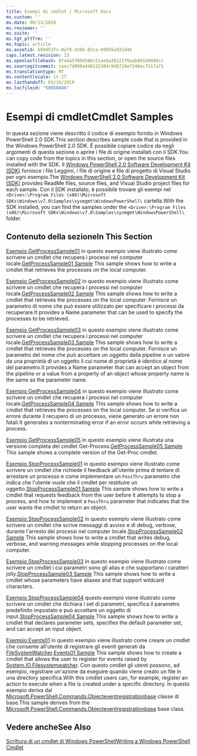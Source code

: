 ```yaml
---
title: Esempi di cmdlet | Microsoft Docs
ms.custom: ''
ms.date: 09/13/2016
ms.reviewer: ''
ms.suite: ''
ms.tgt_pltfrm: ''
ms.topic: article
ms.assetid: b99d53fc-0af9-426b-82ce-09955e031d4b
caps.latest.revision: 13
ms.openlocfilehash: 0fa4a5f804586c51ae6a36121f9aab041b0989cc
ms.sourcegitcommit: caac7d098a448232304c9d6728e7340ec7517a71
ms.translationtype: MT
ms.contentlocale: it-IT
ms.lasthandoff: 03/16/2019
ms.locfileid: "58058046"
---
```

# <a name="cmdlet-samples"></a><span data-ttu-id="563a4-102">Esempi di cmdlet</span><span class="sxs-lookup"><span data-stu-id="563a4-102">Cmdlet Samples</span></span>

<span data-ttu-id="563a4-103">In questa sezione viene descritto il codice di esempio fornito in Windows PowerShell 2.0 SDK.</span><span class="sxs-lookup"><span data-stu-id="563a4-103">This section describes sample code that is provided in the Windows PowerShell 2.0 SDK.</span></span> <span data-ttu-id="563a4-104">È possibile copiare codice da negli argomenti di questa sezione o aprire i file di origine installati con il SDK.</span><span class="sxs-lookup"><span data-stu-id="563a4-104">You can copy code from the topics in this section, or open the source files installed with the SDK.</span></span> <span data-ttu-id="563a4-105">Il [Windows PowerShell 2.0 Software Development Kit (SDK)](https://www.microsoft.com/en-us/download/details.aspx?id=2560) fornisce i file Leggimi, i file di origine e file di progetto di Visual Studio per ogni esempio.</span><span class="sxs-lookup"><span data-stu-id="563a4-105">The [Windows PowerShell 2.0 Software Development Kit (SDK)](https://www.microsoft.com/en-us/download/details.aspx?id=2560) provides ReadMe files, source files, and Visual Studio project files for each sample.</span></span> <span data-ttu-id="563a4-106">Con il SDK installato, è possibile trovare gli esempi nel `<Drive>:\Program Files (x86)\Microsoft SDKs\Windows\v7.0\Samples\sysmgmt\WindowsPowerShell\` cartella.</span><span class="sxs-lookup"><span data-stu-id="563a4-106">With the SDK installed, you can find the samples under the `<Drive>:\Program Files (x86)\Microsoft SDKs\Windows\v7.0\Samples\sysmgmt\WindowsPowerShell\` folder.</span></span>

## <a name="in-this-section"></a><span data-ttu-id="563a4-107">Contenuto della sezione</span><span class="sxs-lookup"><span data-stu-id="563a4-107">In This Section</span></span>

<span data-ttu-id="563a4-108">[Esempio GetProcessSample01](./getprocesssample01-sample.md) in questo esempio viene illustrato come scrivere un cmdlet che recupera i processi nel computer locale.</span><span class="sxs-lookup"><span data-stu-id="563a4-108">[GetProcessSample01 Sample](./getprocesssample01-sample.md) This sample shows how to write a cmdlet that retrieves the processes on the local computer.</span></span>

<span data-ttu-id="563a4-109">[Esempio GetProcessSample02](./getprocesssample02-sample.md) in questo esempio viene illustrato come scrivere un cmdlet che recupera i processi nel computer locale.</span><span class="sxs-lookup"><span data-stu-id="563a4-109">[GetProcessSample02 Sample](./getprocesssample02-sample.md) This sample shows how to write a cmdlet that retrieves the processes on the local computer.</span></span> <span data-ttu-id="563a4-110">Fornisce un parametro di nome che può essere utilizzato per specificare i processi da recuperare.</span><span class="sxs-lookup"><span data-stu-id="563a4-110">It provides a Name parameter that can be used to specify the processes to be retrieved.</span></span>

<span data-ttu-id="563a4-111">[Esempio GetProcessSample03](./getprocesssample03-sample.md) in questo esempio viene illustrato come scrivere un cmdlet che recupera i processi nel computer locale.</span><span class="sxs-lookup"><span data-stu-id="563a4-111">[GetProcessSample03 Sample](./getprocesssample03-sample.md) This sample shows how to write a cmdlet that retrieves the processes on the local computer.</span></span> <span data-ttu-id="563a4-112">Fornisce un parametro del nome che può accettare un oggetto dalla pipeline o un valore da una proprietà di un oggetto il cui nome di proprietà è identico al nome del parametro.</span><span class="sxs-lookup"><span data-stu-id="563a4-112">It provides a Name parameter that can accept an object from the pipeline or a value from a property of an object whose property name is the same as the parameter name.</span></span>

<span data-ttu-id="563a4-113">[Esempio GetProcessSample04](./getprocesssample04-sample.md) in questo esempio viene illustrato come scrivere un cmdlet che recupera i processi nel computer locale.</span><span class="sxs-lookup"><span data-stu-id="563a4-113">[GetProcessSample04 Sample](./getprocesssample04-sample.md) This sample shows how to write a cmdlet that retrieves the processes on the local computer.</span></span> <span data-ttu-id="563a4-114">Se si verifica un errore durante il recupero di un processo, viene generato un errore non fatali.</span><span class="sxs-lookup"><span data-stu-id="563a4-114">It generates a nonterminating error if an error occurs while retrieving a process.</span></span>

<span data-ttu-id="563a4-115">[Esempio GetProcessSample05](./getprocesssample05-sample.md) in questo esempio viene illustrata una versione completa del cmdlet Get-Process.</span><span class="sxs-lookup"><span data-stu-id="563a4-115">[GetProcessSample05 Sample](./getprocesssample05-sample.md) This sample shows a complete version of the Get-Proc cmdlet.</span></span>

<span data-ttu-id="563a4-116">[Esempio StopProcessSample01](./stopprocesssample01-sample.md) in questo esempio viene illustrato come scrivere un cmdlet che richiede il feedback all'utente prima di tentare di arrestare un processo e come implementare un `PassThru` parametro che indica che l'utente vuole che il cmdlet per restituire un oggetto.</span><span class="sxs-lookup"><span data-stu-id="563a4-116">[StopProcessSample01 Sample](./stopprocesssample01-sample.md) This sample shows how to write a cmdlet that requests feedback from the user before it attempts to stop a process, and how to implement a `PassThru` parameter that indicates that the user wants the cmdlet to return an object.</span></span>

<span data-ttu-id="563a4-117">[Esempio StopProcessSample02](./stopprocesssample02-sample.md) in questo esempio viene illustrato come scrivere un cmdlet che scrive messaggi di avviso e di debug, verbose, durante l'arresto dei processi nel computer locale.</span><span class="sxs-lookup"><span data-stu-id="563a4-117">[StopProcessSample02 Sample](./stopprocesssample02-sample.md) This sample shows how to write a cmdlet that writes debug, verbose, and warning messages while stopping processes on the local computer.</span></span>

<span data-ttu-id="563a4-118">[Esempio StopProcessSample03](./stopprocesssample03-sample.md) in questo esempio viene illustrato come scrivere un cmdlet i cui parametri sono gli alias e che supportano i caratteri jolly.</span><span class="sxs-lookup"><span data-stu-id="563a4-118">[StopProcessSample03 Sample](./stopprocesssample03-sample.md) This sample shows how to write a cmdlet whose parameters have aliases and that support wildcard characters.</span></span>

<span data-ttu-id="563a4-119">[Esempio StopProcessSample04](./stopprocesssample04-sample.md) questo esempio viene illustrato come scrivere un cmdlet che dichiara i set di parametri, specifica il parametro predefinito impostato e può accettare un oggetto di input.</span><span class="sxs-lookup"><span data-stu-id="563a4-119">[StopProcessSample04 Sample](./stopprocesssample04-sample.md) This sample shows how to write a cmdlet that declares parameter sets, specifies the default parameter set, and can accept an input object.</span></span>

<span data-ttu-id="563a4-120">[Esempio Events01](./events01-sample.md) in questo esempio viene illustrato come creare un cmdlet che consente all'utente di registrare gli eventi generati da [FileSystemWatcher](/dotnet/api/System.IO.FileSystemWatcher).</span><span class="sxs-lookup"><span data-stu-id="563a4-120">[Events01 Sample](./events01-sample.md) This sample shows how to create a cmdlet that allows the user to register for events raised by [System.IO.Filesystemwatcher](/dotnet/api/System.IO.FileSystemWatcher).</span></span> <span data-ttu-id="563a4-121">Con questo cmdlet gli utenti possono, ad esempio, registrare un'azione da eseguire quando viene creato un file in una directory specifica.</span><span class="sxs-lookup"><span data-stu-id="563a4-121">With this cmdlet users can, for example, register an action to execute when a file is created under a specific directory.</span></span> <span data-ttu-id="563a4-122">In questo esempio deriva dal [Microsoft.PowerShell.Commands.Objecteventregistrationbase](/dotnet/api/Microsoft.PowerShell.Commands.ObjectEventRegistrationBase) classe di base.</span><span class="sxs-lookup"><span data-stu-id="563a4-122">This sample derives from the [Microsoft.PowerShell.Commands.Objecteventregistrationbase](/dotnet/api/Microsoft.PowerShell.Commands.ObjectEventRegistrationBase) base class.</span></span>

## <a name="see-also"></a><span data-ttu-id="563a4-123">Vedere anche</span><span class="sxs-lookup"><span data-stu-id="563a4-123">See Also</span></span>

[<span data-ttu-id="563a4-124">Scrittura di un cmdlet di Windows PowerShell</span><span class="sxs-lookup"><span data-stu-id="563a4-124">Writing a Windows PowerShell Cmdlet</span></span>](./writing-a-windows-powershell-cmdlet.md)
